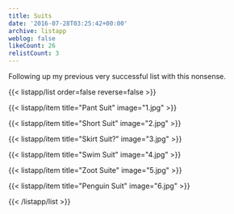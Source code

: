 ```yaml
---
title: Suits
date: '2016-07-28T03:25:42+00:00'
archive: listapp
weblog: false
likeCount: 26
relistCount: 3
---
```


Following up my previous very successful list with this nonsense.

<!--more-->

{{< listapp/list order=false reverse=false >}}

   {{< listapp/item title="Pant Suit"
      image="1.jpg" >}}

   {{< listapp/item title="Short Suit"
      image="2.jpg" >}}

   {{< listapp/item title="Skirt Suit?"
      image="3.jpg" >}}

   {{< listapp/item title="Swim Suit"
      image="4.jpg" >}}

   {{< listapp/item title="Zoot Suite"
      image="5.jpg" >}}

   {{< listapp/item title="Penguin Suit"
      image="6.jpg" >}}

{{< /listapp/list >}}

